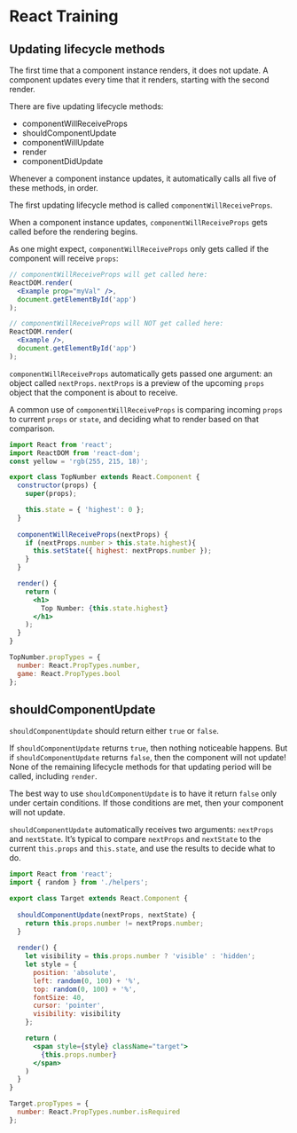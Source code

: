 # React Training
## Updating lifecycle methods
The first time that a component instance renders, it does not update. A component updates every time that it renders, starting with the second render.

There are five updating lifecycle methods:

* componentWillReceiveProps
* shouldComponentUpdate
* componentWillUpdate
* render
* componentDidUpdate

Whenever a component instance updates, it automatically calls all five of these methods, in order.

The first updating lifecycle method is called `componentWillReceiveProps`.

When a component instance updates, `componentWillReceiveProps` gets called before the rendering begins.

As one might expect, `componentWillReceiveProps` only gets called if the component will receive `props`:

```jsx
// componentWillReceiveProps will get called here:
ReactDOM.render(
  <Example prop="myVal" />,
  document.getElementById('app')
);

// componentWillReceiveProps will NOT get called here:
ReactDOM.render(
  <Example />,
  document.getElementById('app')
);
```
`componentWillReceiveProps` automatically gets passed one argument: an object called `nextProps`. `nextProps` is a preview of the upcoming `props` object that the component is about to receive.

A common use of `componentWillReceiveProps` is comparing incoming `props` to current `props` or `state`, and deciding what to render based on that comparison.

```jsx
import React from 'react';
import ReactDOM from 'react-dom';
const yellow = 'rgb(255, 215, 18)';

export class TopNumber extends React.Component {
  constructor(props) {
    super(props);

    this.state = { 'highest': 0 };
  }
  
  componentWillReceiveProps(nextProps) {
    if (nextProps.number > this.state.highest){
      this.setState({ highest: nextProps.number });
    }
  }

  render() {
    return (
      <h1>
        Top Number: {this.state.highest}
      </h1>
    );
  }
}

TopNumber.propTypes = {
  number: React.PropTypes.number,
  game: React.PropTypes.bool
};
```

## shouldComponentUpdate

`shouldComponentUpdate` should return either `true` or `false`.

If `shouldComponentUpdate` returns `true`, then nothing noticeable happens.
But if `shouldComponentUpdate` returns `false`, then the component will not update!
None of the remaining lifecycle methods for that updating period will be called, including `render`.

The best way to use `shouldComponentUpdate` is to have it return `false` only under certain conditions.
If those conditions are met, then your component will not update.

`shouldComponentUpdate` automatically receives two arguments: `nextProps` and `nextState`.
It’s typical to compare `nextProps` and `nextState` to the current `this.props` and `this.state`, and use the results to decide what to do.

```jsx
import React from 'react';
import { random } from './helpers';

export class Target extends React.Component {
  
  shouldComponentUpdate(nextProps, nextState) {
    return this.props.number != nextProps.number;
  }
  
  render() {
    let visibility = this.props.number ? 'visible' : 'hidden';
    let style = {
      position: 'absolute',
      left: random(0, 100) + '%',
      top: random(0, 100) + '%',
      fontSize: 40,
      cursor: 'pointer',
      visibility: visibility
    };

    return (
      <span style={style} className="target">
        {this.props.number}
      </span>
    )
  }
}

Target.propTypes = {
  number: React.PropTypes.number.isRequired
};
```
